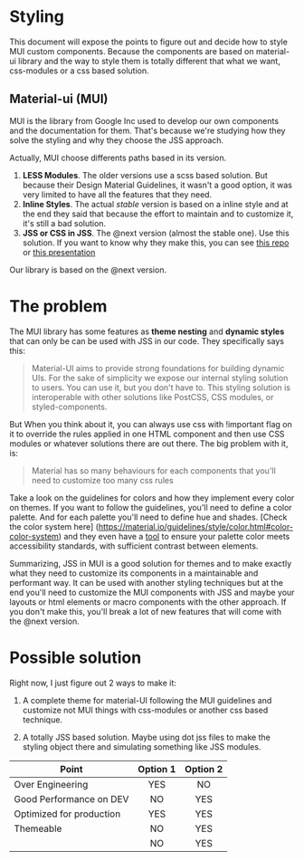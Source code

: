 Styling
=======
This document will expose the points to figure out and decide how to style MUI custom
components. Because the components are based on material-ui library and the way to
style them is totally different that what we want, css-modules or a css based solution.

Material-ui (MUI)
-----------------
MUI is the library from Google Inc used to develop our own components
and the documentation for them. That's because we're studying how they solve
the styling and why they choose the JSS approach.

Actually, MUI choose differents paths based in its version.
1. **LESS Modules**. The older versions use a scss based solution. But because
their Design Material Guidelines, it wasn't a good option, it was very limited
to have all the features that they need.
2. **Inline Styles**. The actual _stable_ version is based on a inline style
and at the end they said that because the effort to maintain and to customize
it, it's still a bad solution.
3. **JSS or CSS in JSS**. The @next version (almost the stable one). Use this
solution. If you want to know why they make this, you can see [this repo](https://github.com/oliviertassinari/a-journey-toward-better-style)
or [this presentation](https://oliviertassinari.github.io/a-journey-toward-better-style/#/?_k=k15l78)

Our library is based on the @next version.

The problem
===========
The MUI library has some features as **theme nesting** and **dynamic styles**
that can only be can be used with JSS in our code. They specifically says this:

> Material-UI aims to provide strong foundations for building dynamic UIs. For
> the sake of simplicity we expose our internal styling solution to users. You
> can use it, but you don't have to. This styling solution is interoperable with
> other solutions like PostCSS, CSS modules, or styled-components.

But When you think about it, you can always use css with !important flag on it to
override the rules applied in one HTML component and then use CSS modules or
whatever solutions there are out there. The big problem with it, is:

> Material has so many behaviours for each components that you'll need to
> customize too many css rules

Take a look on the guidelines for colors and how they implement every color on
themes. If you want to follow the guidelines, you'll need to define a color palette.
And for each palette you'll need to define hue and shades.
[Check the color system here]
(https://material.io/guidelines/style/color.html#color-color-system) and they
even have a [tool](https://material.io/color/#!/?view.left=0&view.right=0) to
ensure your palette color meets accessibility standards, with sufficient
contrast between elements.

Summarizing, JSS in MUI is a good solution for themes and to make exactly what
they need to customize its components in a maintainable and performant way.
It can be used with another styling techniques but at the end you'll need to
customize the MUI components with JSS and maybe your layouts or html elements
or macro components with the other approach. If you don't make this, you'll
break a lot of new features that will come with the @next version.

Possible solution
=================
Right now, I just figure out 2 ways to make it:

1. A complete theme for material-UI following the MUI guidelines and customize
not MUI things with css-modules or another css based technique.

2. A totally JSS based solution. Maybe using dot jss files to make the styling
object there and simulating something like JSS modules.


| Point | Option 1 | Option 2 |
| ----- |:--------:|:--------:|
| Over Engineering | YES | NO |
| Good Performance on DEV | NO | YES |
| Optimized for production | YES | YES |
| Themeable | NO | YES |
|  | NO | YES |




